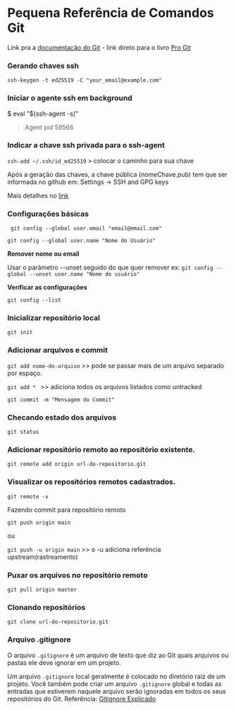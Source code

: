 # Pequena Referência de Comandos Git
Link pra a [documentação do Git](https://git-scm.com/doc) - link direto para o livro [Pro Git](https://git-scm.com/book/pt-br/v2)

### Gerando chaves ssh

``ssh-keygen -t ed25519 -C "your_email@example.com"``

### Iniciar o agente ssh em background
$ eval "$(ssh-agent -s)"
> Agent pid 59566
> 
### Indicar a chave ssh privada para o ssh-agent
``ssh-add ~/.ssh/id_ed25519``  > colocar o caminho para sua chave

Após a geração das chaves, a chave pública (nomeChave.pub) 
tem que ser informada no github em:
Settings -> SSH and GPG keys

Mais detalhes no [link](https://docs.github.com/en/authentication/connecting-to-github-with-ssh/adding-a-new-ssh-key-to-your-github-account)

### Configurações básicas

``` git config --global user.email "email@email.com"```

```git config --global user.name "Nome do Usuário"```

**Remover nome ou email**

Usar o parâmetro --unset seguido do que quer remover
ex:
``git config --global --unset user.name "Nome do usuário"``

**Verificar as configurações**

``git config --list``

### Inicializar repositório local

``` git init ```

### Adicionar arquivos e commit

``git add nome-do-arquivo`` >> pode se passar mais de um arquivo separado por espaço.

``git add * `` >> adiciona todos os arquivos listados como untracked 

``git commit -m "Mensagem do Commit"`` 

### Checando estado dos arquivos

``git status``

### Adicionar repositório remoto ao repositório existente.

``git remote add origin url-do-repositorio.git``

### Visualizar os repositórios remotos cadastrados.

`git remote -v`

Fazendo commit para repositório remoto

``git push origin main``

ou

``git push -u origin main`` >> o -u adiciona referência upstream(rastreamento)

### Puxar os arquivos no repositório remoto

``git pull origin master``

### Clonando repositórios

``git clone url-do-repositorio.git``

### Arquivo .gitignore

O arquivo `.gitignore` é um arquivo de texto que diz ao Git quais arquivos ou pastas ele deve ignorar em um projeto.

Um arquivo `.gitignore` local geralmente é colocado no diretório raiz de um projeto. Você também pode criar um arquivo `.gitignore` global e todas as entradas que estiverem naquele arquivo serão ignoradas em todos os seus repositórios do Git.
Referência: [Gitignore Explicado](https://www.freecodecamp.org/portuguese/news/gitignore-explicado-o-que-e-o-gitignore-e-como-adiciona-lo-ao-seu-repositorio/)


















